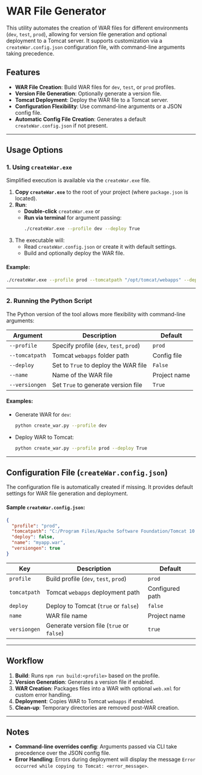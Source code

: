 # WAR File Generator

This utility automates the creation of WAR files for different environments (`dev`, `test`, `prod`), allowing for version file generation and optional deployment to a Tomcat server. It supports customization via a `createWar.config.json` configuration file, with command-line arguments taking precedence.

## Features

- **WAR File Creation**: Build WAR files for `dev`, `test`, or `prod` profiles.
- **Version File Generation**: Optionally generate a version file.
- **Tomcat Deployment**: Deploy the WAR file to a Tomcat server.
- **Configuration Flexibility**: Use command-line arguments or a JSON config file.
- **Automatic Config File Creation**: Generates a default `createWar.config.json` if not present.

---

## Usage Options

### 1. Using `createWar.exe`

Simplified execution is available via the `createWar.exe` file.

1. **Copy `createWar.exe`** to the root of your project (where `package.json` is located).
2. **Run**:
   - **Double-click** `createWar.exe` or
   - **Run via terminal** for argument passing:
     ```bash
     ./createWar.exe --profile dev --deploy True
     ```
3. The executable will:
   - Read `createWar.config.json` or create it with default settings.
   - Build and optionally deploy the WAR file.

#### Example:
```bash
./createWar.exe --profile prod --tomcatpath "/opt/tomcat/webapps" --deploy True
```

---

### 2. Running the Python Script

The Python version of the tool allows more flexibility with command-line arguments:

| Argument          | Description                                                    | Default      |
|-------------------|----------------------------------------------------------------|--------------|
| `--profile`       | Specify profile (`dev`, `test`, `prod`)                        | `prod`       |
| `--tomcatpath`    | Tomcat `webapps` folder path                                   | Config file  |
| `--deploy`        | Set to `True` to deploy the WAR file                           | `False`      |
| `--name`          | Name of the WAR file                                           | Project name |
| `--versiongen`    | Set `True` to generate version file                            | `True`       |

#### Examples:

- Generate WAR for `dev`:
  ```bash
  python create_war.py --profile dev
  ```

- Deploy WAR to Tomcat:
  ```bash
  python create_war.py --profile prod --deploy True
  ```

---

## Configuration File (`createWar.config.json`)

The configuration file is automatically created if missing. It provides default settings for WAR file generation and deployment.

#### Sample `createWar.config.json`:

```json
{
  "profile": "prod",
  "tomcatpath": "C:/Program Files/Apache Software Foundation/Tomcat 10.1/webapps",
  "deploy": false,
  "name": "myapp.war",
  "versiongen": true
}
```

| Key           | Description                                                   | Default      |
|---------------|---------------------------------------------------------------|--------------|
| `profile`     | Build profile (`dev`, `test`, `prod`)                         | `prod`       |
| `tomcatpath`  | Tomcat `webapps` deployment path                              | Configured path |
| `deploy`      | Deploy to Tomcat (`true` or `false`)                          | `false`      |
| `name`        | WAR file name                                                 | Project name |
| `versiongen`  | Generate version file (`true` or `false`)                     | `true`       |

---

## Workflow

1. **Build**: Runs `npm run build:<profile>` based on the profile.
2. **Version Generation**: Generates a version file if enabled.
3. **WAR Creation**: Packages files into a WAR with optional `web.xml` for custom error handling.
4. **Deployment**: Copies WAR to Tomcat `webapps` if enabled.
5. **Clean-up**: Temporary directories are removed post-WAR creation.

---

## Notes

- **Command-line overrides config**: Arguments passed via CLI take precedence over the JSON config file.
- **Error Handling**: Errors during deployment will display the message `Error occurred while copying to Tomcat: <error_message>`.
